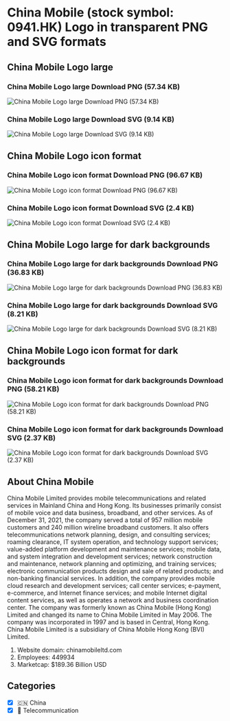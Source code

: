 # China Mobile (stock symbol: 0941.HK) Logo in transparent PNG and SVG formats

## China Mobile Logo large

### China Mobile Logo large Download PNG (57.34 KB)

![China Mobile Logo large Download PNG (57.34 KB)](/img/orig/0941.HK_BIG-e495a19c.png)

### China Mobile Logo large Download SVG (9.14 KB)

![China Mobile Logo large Download SVG (9.14 KB)](/img/orig/0941.HK_BIG-3e333bf9.svg)

## China Mobile Logo icon format

### China Mobile Logo icon format Download PNG (96.67 KB)

![China Mobile Logo icon format Download PNG (96.67 KB)](/img/orig/0941.HK-ca3d6380.png)

### China Mobile Logo icon format Download SVG (2.4 KB)

![China Mobile Logo icon format Download SVG (2.4 KB)](/img/orig/0941.HK-68e59bc4.svg)

## China Mobile Logo large for dark backgrounds

### China Mobile Logo large for dark backgrounds Download PNG (36.83 KB)

![China Mobile Logo large for dark backgrounds Download PNG (36.83 KB)](/img/orig/0941.HK_BIG.D-7b1a2407.png)

### China Mobile Logo large for dark backgrounds Download SVG (8.21 KB)

![China Mobile Logo large for dark backgrounds Download SVG (8.21 KB)](/img/orig/0941.HK_BIG.D-4010328d.svg)

## China Mobile Logo icon format for dark backgrounds

### China Mobile Logo icon format for dark backgrounds Download PNG (58.21 KB)

![China Mobile Logo icon format for dark backgrounds Download PNG (58.21 KB)](/img/orig/0941.HK.D-8216fefa.png)

### China Mobile Logo icon format for dark backgrounds Download SVG (2.37 KB)

![China Mobile Logo icon format for dark backgrounds Download SVG (2.37 KB)](/img/orig/0941.HK.D-5b270b6e.svg)

## About China Mobile

China Mobile Limited provides mobile telecommunications and related services in Mainland China and Hong Kong. Its businesses primarily consist of mobile voice and data business, broadband, and other services. As of December 31, 2021, the company served a total of 957 million mobile customers and 240 million wireline broadband customers. It also offers telecommunications network planning, design, and consulting services; roaming clearance, IT system operation, and technology support services; value-added platform development and maintenance services; mobile data, and system integration and development services; network construction and maintenance, network planning and optimizing, and training services; electronic communication products design and sale of related products; and non-banking financial services. In addition, the company provides mobile cloud research and development services; call center services; e-payment, e-commerce, and Internet finance services; and mobile Internet digital content services, as well as operates a network and business coordination center. The company was formerly known as China Mobile (Hong Kong) Limited and changed its name to China Mobile Limited in May 2006. The company was incorporated in 1997 and is based in Central, Hong Kong. China Mobile Limited is a subsidiary of China Mobile Hong Kong (BVI) Limited.

1. Website domain: chinamobileltd.com
2. Employees: 449934
3. Marketcap: $189.36 Billion USD


## Categories
- [x] 🇨🇳 China
- [x] 📡 Telecommunication
